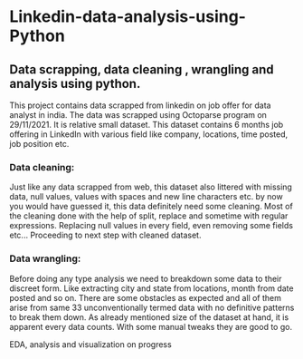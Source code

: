 # Linkedin-data-analysis-using-Python
## Data scrapping, data cleaning , wrangling and analysis using python. 

This project contains data scrapped from linkedin on job offer for data analyst in india. The data was scrapped using Octoparse program on 29/11/2021. It is relative small dataset.
This dataset contains 6 months job offering in LinkedIn with various field like company, locations, time posted, job position etc. 

### Data cleaning:

Just like any data scrapped from web, this dataset also littered with missing data, null values, values with spaces and new line characters etc. by now you would have guessed it, this data definitely need some cleaning.
Most of the cleaning done with the help of split, replace and sometime with regular expressions. Replacing null values in every field, even removing some fields etc... Proceeding to next step with cleaned dataset.

### Data wrangling:

Before doing any type analysis we need to breakdown some data to their discreet form. Like extracting city and state from locations, month from date posted and so on. There are some obstacles as expected and all of them arise from same 33 unconventionally termed data with no definitive patterns to break them down. As already mentioned size of the dataset at hand, it is apparent every data counts. With some manual tweaks they are good to go.

EDA, analysis and visualization on progress
